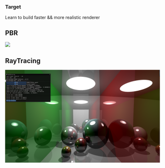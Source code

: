 ### Target
Learn to build faster && more realistic renderer

## PBR
![](md/PBR.png)

## RayTracing
![](md/ray_tracing.png)